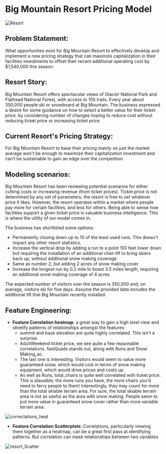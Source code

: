 # Big Mountain Resort Pricing Model

![Resort](https://user-images.githubusercontent.com/67468718/103321199-58c03380-49ed-11eb-9ab2-8f1063fd2ab9.JPG)

## Problem Statement: 
    
What opportunities exist for Big Mountain Resort to effectively develop and implement a new pricing strategy that can maximize capitalization in their facilities investments to offset their recent additional operating cost by $1,540,000 this season.

## Resort Story:
 
Big Mountain Resort offers spectacular views of Glacier National Park and Flathead National Forest, with access to 105 trails. Every year about 350,000 people ski or snowboard at Big Mountain. The business expressed a desire for some guidance on how to select a better value for their ticket price. by considering number of changes hoping to reduce cost without reducing ticket price or increasing ticket price.

## Current Resort's Pricing Strategy:

For Big Mountain Resort to base their pricing mainly on just the market average won’t be enough to maximize their capitalization investment and can’t be sustainable to gain an edge over the competition. 

## Modeling scenarios:

Big Mountain Resort has been reviewing potential scenarios for either cutting costs or increasing revenue (from ticket prices). Ticket price is not determined by any set of parameters; the resort is free to set whatever price it likes. However, the resort operates within a market where people pay more for certain facilities, and less for others. Being able to sense how facilities support a given ticket price is valuable business intelligence. This is where the utility of our model comes in.

The business has shortlisted some options:

 * Permanently closing down up to 10 of the least used runs. This doesn't impact any other resort statistics.
 * Increase the vertical drop by adding a run to a point 150 feet lower down but requiring the installation of an additional chair lift to bring skiers back up, without additional snow making coverage
 * Same as number 2, but adding 2 acres of snow making cover
 * Increase the longest run by 0.2 mile to boast 3.5 miles length, requiring an additional snow making coverage of 4 acres

The expected number of visitors over the season is 350,000 and, on average, visitors ski for five days. Assume the provided data includes the additional lift that Big Mountain recently installed.

## Feature Engineering:

 * **Feature Correlation heatmap**: a great way to gain a high level view and idnetify patterns of relationships amongst the features:
     * summit and base elevation are quite highly correlated. This isn't a surprise. 
     * AdultWeekend ticket price, we see quite a few reasonable correlations. fastQuads stands out, along with Runs and Snow Making_ac. 
     * The last one is interesting. Visitors would seem to value more guaranteed snow, which would cost in terms of snow making equipment, which would drive prices and costs up.
     * As well as Runs, total_chairs is quite well correlated with ticket price. This is plausible; the more runs you have, the more chairs you'd need to ferry people to them! Interestingly, they may count for more than the total skiable terrain area. For sure, the total skiable terrain area is not as useful as the area with snow making. People seem to put more value in guaranteed snow cover rather than more variable terrain area.
 
 ![correclations_heat](https://user-images.githubusercontent.com/67468718/103321593-46df9000-49ef-11eb-95e4-ed68a07ca5b8.JPG)
 
  * **Feature Correlation Scatterplots**: Correlations, particularly viewing them together as a heatmap, can be a great first pass at identifying patterns. But correlation can mask relationships between two variables

![resort_Scatter](https://user-images.githubusercontent.com/67468718/103321868-8d81ba00-49f0-11eb-9fb6-26dc1a4c91b1.JPG)






